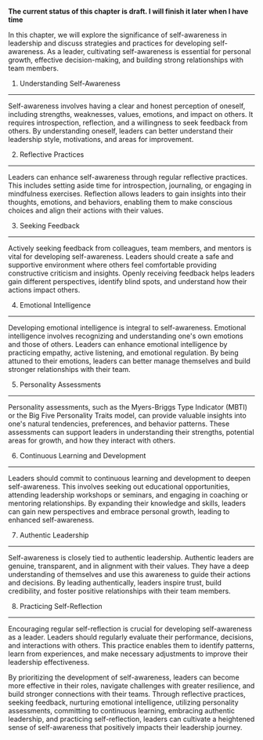 **The current status of this chapter is draft. I will finish it later when I have time**

In this chapter, we will explore the significance of self-awareness in leadership and discuss strategies and practices for developing self-awareness. As a leader, cultivating self-awareness is essential for personal growth, effective decision-making, and building strong relationships with team members.

1. Understanding Self-Awareness
-------------------------------

Self-awareness involves having a clear and honest perception of oneself, including strengths, weaknesses, values, emotions, and impact on others. It requires introspection, reflection, and a willingness to seek feedback from others. By understanding oneself, leaders can better understand their leadership style, motivations, and areas for improvement.

2. Reflective Practices
-----------------------

Leaders can enhance self-awareness through regular reflective practices. This includes setting aside time for introspection, journaling, or engaging in mindfulness exercises. Reflection allows leaders to gain insights into their thoughts, emotions, and behaviors, enabling them to make conscious choices and align their actions with their values.

3. Seeking Feedback
-------------------

Actively seeking feedback from colleagues, team members, and mentors is vital for developing self-awareness. Leaders should create a safe and supportive environment where others feel comfortable providing constructive criticism and insights. Openly receiving feedback helps leaders gain different perspectives, identify blind spots, and understand how their actions impact others.

4. Emotional Intelligence
-------------------------

Developing emotional intelligence is integral to self-awareness. Emotional intelligence involves recognizing and understanding one's own emotions and those of others. Leaders can enhance emotional intelligence by practicing empathy, active listening, and emotional regulation. By being attuned to their emotions, leaders can better manage themselves and build stronger relationships with their team.

5. Personality Assessments
--------------------------

Personality assessments, such as the Myers-Briggs Type Indicator (MBTI) or the Big Five Personality Traits model, can provide valuable insights into one's natural tendencies, preferences, and behavior patterns. These assessments can support leaders in understanding their strengths, potential areas for growth, and how they interact with others.

6. Continuous Learning and Development
--------------------------------------

Leaders should commit to continuous learning and development to deepen self-awareness. This involves seeking out educational opportunities, attending leadership workshops or seminars, and engaging in coaching or mentoring relationships. By expanding their knowledge and skills, leaders can gain new perspectives and embrace personal growth, leading to enhanced self-awareness.

7. Authentic Leadership
-----------------------

Self-awareness is closely tied to authentic leadership. Authentic leaders are genuine, transparent, and in alignment with their values. They have a deep understanding of themselves and use this awareness to guide their actions and decisions. By leading authentically, leaders inspire trust, build credibility, and foster positive relationships with their team members.

8. Practicing Self-Reflection
-----------------------------

Encouraging regular self-reflection is crucial for developing self-awareness as a leader. Leaders should regularly evaluate their performance, decisions, and interactions with others. This practice enables them to identify patterns, learn from experiences, and make necessary adjustments to improve their leadership effectiveness.

By prioritizing the development of self-awareness, leaders can become more effective in their roles, navigate challenges with greater resilience, and build stronger connections with their teams. Through reflective practices, seeking feedback, nurturing emotional intelligence, utilizing personality assessments, committing to continuous learning, embracing authentic leadership, and practicing self-reflection, leaders can cultivate a heightened sense of self-awareness that positively impacts their leadership journey.
